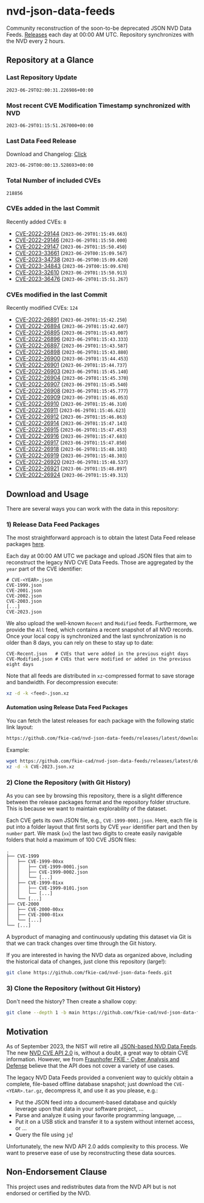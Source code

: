 # nvd-json-data-feeds

Community reconstruction of the soon-to-be deprecated JSON NVD Data Feeds. 
[Releases](https://github.com/fkie-cad/nvd-json-data-feeds/releases/latest) each day at 00:00 AM UTC.
Repository synchronizes with the NVD every 2 hours.

## Repository at a Glance

### Last Repository Update

```plain
2023-06-29T02:00:31.226986+00:00
```

### Most recent CVE Modification Timestamp synchronized with NVD

```plain
2023-06-29T01:15:51.267000+00:00
```

### Last Data Feed Release

Download and Changelog: [Click](https://github.com/fkie-cad/nvd-json-data-feeds/releases/latest)

```plain
2023-06-29T00:00:13.528693+00:00
```

### Total Number of included CVEs

```plain
218856
```

### CVEs added in the last Commit

Recently added CVEs: `8`

* [CVE-2022-29144](CVE-2022/CVE-2022-291xx/CVE-2022-29144.json) (`2023-06-29T01:15:49.663`)
* [CVE-2022-29146](CVE-2022/CVE-2022-291xx/CVE-2022-29146.json) (`2023-06-29T01:15:50.000`)
* [CVE-2022-29147](CVE-2022/CVE-2022-291xx/CVE-2022-29147.json) (`2023-06-29T01:15:50.450`)
* [CVE-2023-33661](CVE-2023/CVE-2023-336xx/CVE-2023-33661.json) (`2023-06-29T00:15:09.567`)
* [CVE-2023-34738](CVE-2023/CVE-2023-347xx/CVE-2023-34738.json) (`2023-06-29T00:15:09.620`)
* [CVE-2023-34843](CVE-2023/CVE-2023-348xx/CVE-2023-34843.json) (`2023-06-29T00:15:09.670`)
* [CVE-2023-32610](CVE-2023/CVE-2023-326xx/CVE-2023-32610.json) (`2023-06-29T01:15:50.913`)
* [CVE-2023-36476](CVE-2023/CVE-2023-364xx/CVE-2023-36476.json) (`2023-06-29T01:15:51.267`)


### CVEs modified in the last Commit

Recently modified CVEs: `124`

* [CVE-2022-26891](CVE-2022/CVE-2022-268xx/CVE-2022-26891.json) (`2023-06-29T01:15:42.250`)
* [CVE-2022-26894](CVE-2022/CVE-2022-268xx/CVE-2022-26894.json) (`2023-06-29T01:15:42.607`)
* [CVE-2022-26895](CVE-2022/CVE-2022-268xx/CVE-2022-26895.json) (`2023-06-29T01:15:43.007`)
* [CVE-2022-26896](CVE-2022/CVE-2022-268xx/CVE-2022-26896.json) (`2023-06-29T01:15:43.333`)
* [CVE-2022-26897](CVE-2022/CVE-2022-268xx/CVE-2022-26897.json) (`2023-06-29T01:15:43.587`)
* [CVE-2022-26898](CVE-2022/CVE-2022-268xx/CVE-2022-26898.json) (`2023-06-29T01:15:43.880`)
* [CVE-2022-26900](CVE-2022/CVE-2022-269xx/CVE-2022-26900.json) (`2023-06-29T01:15:44.453`)
* [CVE-2022-26901](CVE-2022/CVE-2022-269xx/CVE-2022-26901.json) (`2023-06-29T01:15:44.737`)
* [CVE-2022-26903](CVE-2022/CVE-2022-269xx/CVE-2022-26903.json) (`2023-06-29T01:15:45.140`)
* [CVE-2022-26904](CVE-2022/CVE-2022-269xx/CVE-2022-26904.json) (`2023-06-29T01:15:45.370`)
* [CVE-2022-26907](CVE-2022/CVE-2022-269xx/CVE-2022-26907.json) (`2023-06-29T01:15:45.540`)
* [CVE-2022-26908](CVE-2022/CVE-2022-269xx/CVE-2022-26908.json) (`2023-06-29T01:15:45.777`)
* [CVE-2022-26909](CVE-2022/CVE-2022-269xx/CVE-2022-26909.json) (`2023-06-29T01:15:46.053`)
* [CVE-2022-26910](CVE-2022/CVE-2022-269xx/CVE-2022-26910.json) (`2023-06-29T01:15:46.310`)
* [CVE-2022-26911](CVE-2022/CVE-2022-269xx/CVE-2022-26911.json) (`2023-06-29T01:15:46.623`)
* [CVE-2022-26912](CVE-2022/CVE-2022-269xx/CVE-2022-26912.json) (`2023-06-29T01:15:46.863`)
* [CVE-2022-26914](CVE-2022/CVE-2022-269xx/CVE-2022-26914.json) (`2023-06-29T01:15:47.143`)
* [CVE-2022-26915](CVE-2022/CVE-2022-269xx/CVE-2022-26915.json) (`2023-06-29T01:15:47.453`)
* [CVE-2022-26916](CVE-2022/CVE-2022-269xx/CVE-2022-26916.json) (`2023-06-29T01:15:47.683`)
* [CVE-2022-26917](CVE-2022/CVE-2022-269xx/CVE-2022-26917.json) (`2023-06-29T01:15:47.850`)
* [CVE-2022-26918](CVE-2022/CVE-2022-269xx/CVE-2022-26918.json) (`2023-06-29T01:15:48.103`)
* [CVE-2022-26919](CVE-2022/CVE-2022-269xx/CVE-2022-26919.json) (`2023-06-29T01:15:48.303`)
* [CVE-2022-26920](CVE-2022/CVE-2022-269xx/CVE-2022-26920.json) (`2023-06-29T01:15:48.537`)
* [CVE-2022-26921](CVE-2022/CVE-2022-269xx/CVE-2022-26921.json) (`2023-06-29T01:15:48.897`)
* [CVE-2022-26924](CVE-2022/CVE-2022-269xx/CVE-2022-26924.json) (`2023-06-29T01:15:49.313`)


## Download and Usage

There are several ways you can work with the data in this repository:

### 1) Release Data Feed Packages

The most straightforward approach is to obtain the latest Data Feed release packages [here](https://github.com/fkie-cad/nvd-json-data-feeds/releases/latest).

Each day at 00:00 AM UTC we package and upload JSON files that aim to reconstruct the legacy NVD CVE Data Feeds.
Those are aggregated by the `year` part of the CVE identifier:

```
# CVE-<YEAR>.json
CVE-1999.json
CVE-2001.json
CVE-2002.json
CVE-2003.json
[...]
CVE-2023.json
```

We also upload the well-known `Recent` and `Modified` feeds.
Furthermore, we provide the `All` feed, which contains a recent snapshot of all NVD records.
Once your local copy is synchronized and the last synchronization is no older than 8 days, you can rely on these to stay up to date:

```plain
CVE-Recent.json   # CVEs that were added in the previous eight days
CVE-Modified.json # CVEs that were modified or added in the previous eight days
```

Note that all feeds are distributed in `xz`-compressed format to save storage and bandwidth.
For decompression execute:

```sh
xz -d -k <feed>.json.xz
```


#### Automation using Release Data Feed Packages

You can fetch the latest releases for each package with the following static link layout:

```sh
https://github.com/fkie-cad/nvd-json-data-feeds/releases/latest/download/CVE-<YEAR>.json.xz
```

Example:

```sh
wget https://github.com/fkie-cad/nvd-json-data-feeds/releases/latest/download/CVE-2023.json.xz
xz -d -k CVE-2023.json.xz
```

### 2) Clone the Repository (with Git History)

As you can see by browsing this repository, there is a slight difference between the release packages format and the repository folder structure.
This is because we want to maintain explorability of the dataset.

Each CVE gets its own JSON file, e.g., `CVE-1999-0001.json`.
Here, each file is put into a folder layout that first sorts by CVE `year` identifier part and then by `number` part.
We mask (`xx`) the last two digits to create easily navigable folders that hold a maximum of 100 CVE JSON files:

```plain
.
├── CVE-1999
│   ├── CVE-1999-00xx
│   │   ├── CVE-1999-0001.json
│   │   ├── CVE-1999-0002.json
│   │   └── [...]
│   ├── CVE-1999-01xx
│   │   ├── CVE-1999-0101.json
│   │   └── [...]
│   └── [...]
├── CVE-2000
│   ├── CVE-2000-00xx
│   ├── CVE-2000-01xx
│   └── [...]
└── [...]
```

A byproduct of managing and continuously updating this dataset via Git is that we can track changes over time through the Git history.

If you are interested in having the NVD data as organized above, including the historical data of changes, just clone this repository (large!):

```sh
git clone https://github.com/fkie-cad/nvd-json-data-feeds.git
```

### 3) Clone the Repository (without Git History)

Don't need the history? Then create a shallow copy:

```sh
git clone --depth 1 -b main https://github.com/fkie-cad/nvd-json-data-feeds.git
```

## Motivation

As of September 2023, the NIST will retire all [JSON-based NVD Data Feeds](https://nvd.nist.gov/vuln/data-feeds#divRetirementBanner-1).
The new [NVD CVE API 2.0](https://nvd.nist.gov/developers/vulnerabilities) is, without a doubt, a great way to obtain CVE information.
However, we from [Fraunhofer FKIE - Cyber Analysis and Defense](https://www.fkie.fraunhofer.de/en/departments/cad.html) believe that the API does not cover a variety of use cases.

The legacy NVD Data Feeds provided a convenient way to quickly obtain a complete, file-based offline database snapshot; just download the `CVE-<YEAR>.tar.gz`, decompress it, and use it as you please, e.g.:

* Put the JSON feed into a document-based database and quickly leverage upon that data in your software project, ...
* Parse and analyze it using your favorite programming language, ...
* Put it on a USB stick and transfer it to a system without internet access, or ...
* Query the file using `jq`!

Unfortunately, the new NVD API 2.0 adds complexity to this process.
We want to preserve ease of use by reconstructing these data sources.

## Non-Endorsement Clause

This project uses and redistributes data from the NVD API but is not endorsed or certified by the NVD.